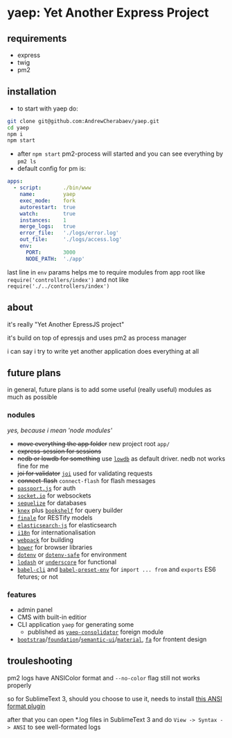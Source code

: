 # yaep: Yet Another Express Project

## requirements
- express
- twig
- pm2

## installation
- to start with yaep do:
```bash
git clone git@github.com:AndrewCherabaev/yaep.git
cd yaep
npm i
npm start
```
- after `npm start` pm2-process will started and you can see everything by `pm2 ls`
- default config for pm is:
```yaml
apps:
  - script:       ./bin/www
    name:         yaep
    exec_mode:    fork
    autorestart:  true
    watch:        true
    instances:    1
    merge_logs:   true
    error_file:   './logs/error.log'
    out_file:     './logs/access.log'
    env:
      PORT:       3000
      NODE_PATH:  './app'
```
last line in `env` params helps me to require modules from app root like `require('controllers/index')` and not like `require('./../controllers/index')`

## about
it's really "Yet Another EpressJS project"

it's build on top of epressjs and uses pm2 as process manager

i can say i try to write yet another application does everything at all

## future plans
in general, future plans is to add some useful (really useful) modules as much as possible

### nodules
_yes, because i mean 'node modules'_
- ~~move everything the app folder~~ new project root `app/`
- ~~express-session for sessions~~ 
- ~~nedb or lowdb for something~~ use [`lowdb`](https://github.com/typicode/lowdb) as default driver. nedb not works fine for me
- ~~joi for validator~~ [`joi`](https://github.com/hapijs/joi) used for validating requests
- ~~connect-flash~~ `connect-flash` for flash messages
- [`passport.js`](http://www.passportjs.org) for auth
- [`socket.io`](https://socket.io) for websockets
- [`sequelize`](http://docs.sequelizejs.com) for databases
- [`knex`](https://knexjs.org) plus [`bookshelf`](http://bookshelfjs.org) for query builder
- [`finale`](https://github.com/tommybananas/finale) for RESTify models
- [`elasticsearch-js`](https://www.elastic.co/guide/en/elasticsearch/client/javascript-api/current/index.html) for elasticsearch
- [`i18n`](https://github.com/fnando/i18n-js) for internationalisation
- [`webpack`](https://webpack.js.org) for building
- [`bower`](https://bower.io) for browser libraries
- [`dotenv`](https://github.com/motdotla/dotenv) or [`dotenv-safe`](https://github.com/rolodato/dotenv-safe) for environment
- [`lodash`](https://lodash.com) or [`underscore`](https://underscorejs.org) for functional
- [`babel-cli`](https://babeljs.io/docs/en/babel-cli) and [`babel-preset-env`](https://babeljs.io/docs/en/babel-preset-env/) for `import ... from` and `exports` ES6 fetures; or not

### features
- admin panel
- CMS with built-in editior
- CLI application `yaep` for generating some
  + published as [`yaep-consolidator`](https://www.npmjs.com/package/yaep-consolidator) foreign module
- [`bootstrap`](http://getbootstrap.com)/[`foundation`](https://foundation.zurb.com)/[`semantic-ui`](https://semantic-ui.com)/[`material`](https://material.io/design/), [`fa`](https://fontawesome.com) for frontent design


## trouleshooting
pm2 logs have ANSIColor format and `--no-color` flag still not works properly

so for SublimeText 3, should you choose to use it, needs to install [this ANSI format plugin](https://github.com/aziz/SublimeANSI "ANSI escape codes color plugin for SublimeText 3")

after that you can open \*.log files in SublimeText 3 and do `View -> Syntax -> ANSI` to see well-formated logs